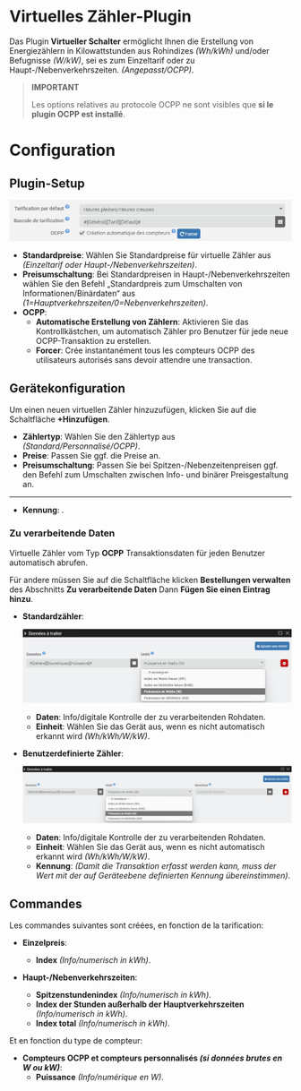 # Virtuelles Zähler-Plugin

Das Plugin **Virtueller Schalter** ermöglicht Ihnen die Erstellung von Energiezählern in Kilowattstunden aus Rohindizes *(Wh/kWh)* und/oder Befugnisse *(W/kW)*, sei es zum Einzeltarif oder zu Haupt-/Nebenverkehrszeiten.  *(Angepasst/OCPP)*.

>**IMPORTANT**
>
>Les options relatives au protocole OCPP ne sont visibles que **si le plugin OCPP est installé**.

# Configuration

## Plugin-Setup

![Plugin-Setup](../images/config_plugin.jpg)

- **Standardpreise**: Wählen Sie Standardpreise für virtuelle Zähler aus *(Einzeltarif oder Haupt-/Nebenverkehrszeiten)*.
- **Preisumschaltung**: Bei Standardpreisen in Haupt-/Nebenverkehrszeiten wählen Sie den Befehl „Standardpreis zum Umschalten von Informationen/Binärdaten“ aus *(1=Hauptverkehrszeiten/0=Nebenverkehrszeiten)*.
- **OCPP**:
  - **Automatische Erstellung von Zählern**: Aktivieren Sie das Kontrollkästchen, um automatisch Zähler pro Benutzer für jede neue OCPP-Transaktion zu erstellen.
  - **Forcer**: Crée instantanément tous les compteurs OCPP des utilisateurs autorisés sans devoir attendre une transaction.

## Gerätekonfiguration

Um einen neuen virtuellen Zähler hinzuzufügen, klicken Sie auf die Schaltfläche **+Hinzufügen**.

- **Zählertyp**: Wählen Sie den Zählertyp aus *(Standard/Personnalisé/OCPP)*.
- **Preise**: Passen Sie ggf. die Preise an.
- **Preisumschaltung**: Passen Sie bei Spitzen-/Nebenzeitenpreisen ggf. den Befehl zum Umschalten zwischen Info- und binärer Preisgestaltung an.

---

- **Kennung**: .

### Zu verarbeitende Daten

Virtuelle Zähler vom Typ **OCPP** Transaktionsdaten für jeden Benutzer automatisch abrufen.

Für andere müssen Sie auf die Schaltfläche klicken **Bestellungen verwalten** des Abschnitts **Zu verarbeitende Daten** Dann **Fügen Sie einen Eintrag hinzu**.

- **Standardzähler**:

  ![Daten compteur standard](../images/default_input.jpg)

	- **Daten**: Info/digitale Kontrolle der zu verarbeitenden Rohdaten.
	- **Einheit**: Wählen Sie das Gerät aus, wenn es nicht automatisch erkannt wird *(Wh/kWh/W/kW)*.

- **Benutzerdefinierte Zähler**:

  ![Daten compteur personnalisé](../images/custom_input.jpg)

	- **Daten**: Info/digitale Kontrolle der zu verarbeitenden Rohdaten.
	- **Einheit**: Wählen Sie das Gerät aus, wenn es nicht automatisch erkannt wird *(Wh/kWh/W/kW)*.
	- **Kennung**:  *(Damit die Transaktion erfasst werden kann, muss der Wert mit der auf Geräteebene definierten Kennung übereinstimmen)*.

## Commandes

Les commandes suivantes sont créées, en fonction de la tarification:

- **Einzelpreis**:
  - **Index** *(Info/numerisch in kWh)*.

- **Haupt-/Nebenverkehrszeiten**:
  - **Spitzenstundenindex** *(Info/numerisch in kWh)*.
  - **Index der Stunden außerhalb der Hauptverkehrszeiten** *(Info/numerisch in kWh)*.
  - **Index total** *(Info/numerisch in kWh)*.

Et en fonction du type de compteur:

- **Compteurs OCPP et compteurs personnalisés *(si données brutes en W ou kW)***:
  - **Puissance** *(Info/numérique en W)*.
